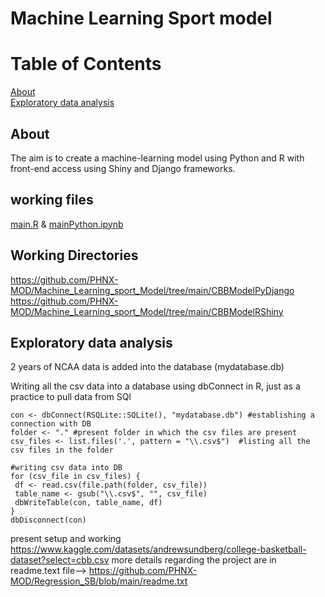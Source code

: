# Machine Learning Sport model

# Table of Contents
[About](#About) <br />
[Exploratory data analysis](#Exploratory-data-analysis)

## About
The aim is to create a machine-learning model using Python and R with front-end access using Shiny and Django frameworks. 

## working files
[main.R](https://github.com/PHNX-MOD/Machine_Learning_sport_Model/blob/main/main.R) & [mainPython.ipynb](https://github.com/PHNX-MOD/Machine_Learning_sport_Model/blob/main/mainPython.ipynb)

## Working Directories 
https://github.com/PHNX-MOD/Machine_Learning_sport_Model/tree/main/CBBModelPyDjango
https://github.com/PHNX-MOD/Machine_Learning_sport_Model/tree/main/CBBModelRShiny

## Exploratory data analysis
 2 years of NCAA data is added into the database (mydatabase.db)

 Writing all the csv data into a database using dbConnect in R, just as a practice to pull data from SQl
 ```
con <- dbConnect(RSQLite::SQLite(), "mydatabase.db") #establishing a connection with DB
folder <- "." #present folder in which the csv files are present
csv_files <- list.files('.', pattern = "\\.csv$")  #listing all the csv files in the folder

#writing csv data into DB
for (csv_file in csv_files) {
  df <- read.csv(file.path(folder, csv_file))  
  table_name <- gsub("\\.csv$", "", csv_file)
  dbWriteTable(con, table_name, df)
}
dbDisconnect(con)

```




present setup and working https://www.kaggle.com/datasets/andrewsundberg/college-basketball-dataset?select=cbb.csv
more details regarding the project are in readme.text file-->  https://github.com/PHNX-MOD/Regression_SB/blob/main/readme.txt
